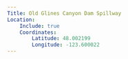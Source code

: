 ```yaml
---
Title: Old Glines Canyon Dam Spillway
Location:
    Include: true
    Coordinates:
        Latitude: 48.002199
        Longitude: -123.600022
---
```

